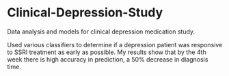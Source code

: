 # Clinical-Depression-Study
Data analysis and models for clinical depression medication study.

Used various classifiers to determine if a depression patient was responsive to SSRI treatment as early as possible.  My results show that by the 4th week there is high accuracy in prediction, a 50% decrease in diagnosis time.
